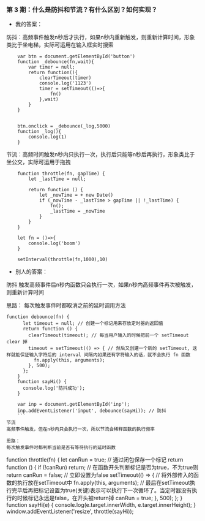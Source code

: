 ### 第 3 期：什么是防抖和节流？有什么区别？如何实现？

* 我的答案：

防抖：高频事件触发n秒后才执行，如果n秒内重新触发，则重新计算时间，形象类比于坐电梯，实际可运用在输入框实时搜索
```
    var btn = document.getElementById('button')
    function _debounce(fn,wait){
        var timer = null;
        return function(){
            clearTimeout(timer)
            console.log('1123')
            timer = setTimeout(()=>{
                fn()
            },wait)
        }
    }


    btn.onclick = _debounce(_log,5000)
    function _log(){
        console.log(1)
    }
```

节流：高频时间触发n秒内只执行一次，执行后只能等n秒后再执行，形象类比于坐公交，实际可运用于拖拽

```
    function throttle(fn, gapTime) {
        let _lastTime = null;

        return function () {
            let _nowTime = + new Date()
            if (_nowTime - _lastTime > gapTime || !_lastTime) {
                fn();
                _lastTime = _nowTime
            }
        }
    }

    let fn = ()=>{
        console.log('boom')
    }
    
    setInterval(throttle(fn,1000),10)
```
* 别人的答案：

防抖
触发高频事件后n秒内函数只会执行一次，如果n秒内高频事件再次被触发，则重新计算时间

思路：
每次触发事件时都取消之前的延时调用方法
```
function debounce(fn) {
      let timeout = null; // 创建一个标记用来存放定时器的返回值
      return function () {
        clearTimeout(timeout); // 每当用户输入的时候把前一个 setTimeout clear 掉
        timeout = setTimeout(() => { // 然后又创建一个新的 setTimeout, 这样就能保证输入字符后的 interval 间隔内如果还有字符输入的话，就不会执行 fn 函数
          fn.apply(this, arguments);
        }, 500);
      };
    }
    function sayHi() {
      console.log('防抖成功');
    }

    var inp = document.getElementById('inp');
    inp.addEventListener('input', debounce(sayHi)); // 防抖
    ```
节流
高频事件触发，但在n秒内只会执行一次，所以节流会稀释函数的执行频率

思路：
每次触发事件时都判断当前是否有等待执行的延时函数
```
function throttle(fn) {
      let canRun = true; // 通过闭包保存一个标记
      return function () {
        if (!canRun) return; // 在函数开头判断标记是否为true，不为true则return
        canRun = false; // 立即设置为false
        setTimeout(() => { // 将外部传入的函数的执行放在setTimeout中
          fn.apply(this, arguments);
          // 最后在setTimeout执行完毕后再把标记设置为true(关键)表示可以执行下一次循环了。当定时器没有执行的时候标记永远是false，在开头被return掉
          canRun = true;
        }, 500);
      };
    }
    function sayHi(e) {
      console.log(e.target.innerWidth, e.target.innerHeight);
    }
    window.addEventListener('resize', throttle(sayHi));

```

